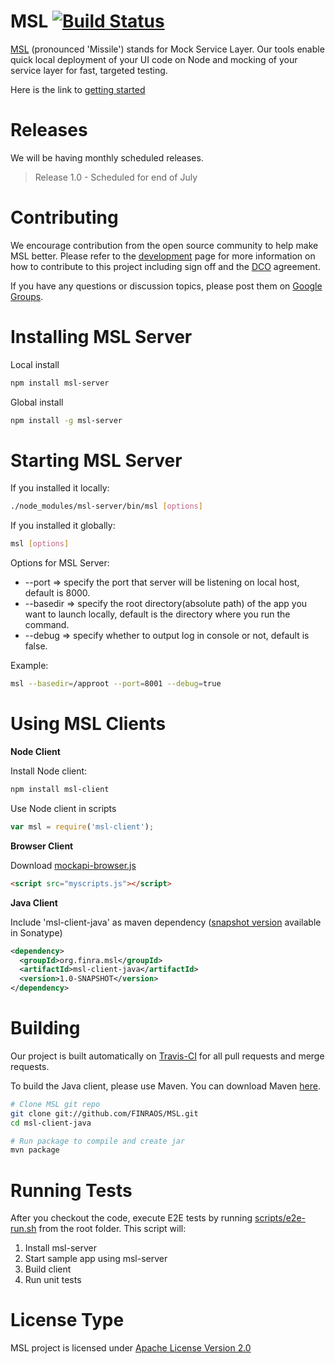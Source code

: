 MSL [![Build Status](https://secure.travis-ci.org/FINRAOS/MSL.png?branch=master)](http://travis-ci.org/FINRAOS/MSL)
===

[MSL](http://finraos.github.io/MSL/) (pronounced 'Missile') stands for Mock Service Layer. Our tools enable quick local deployment of your UI code on Node and mocking of your service layer for fast, targeted testing.

Here is the link to [getting started](http://finraos.github.io/MSL/gettingstarted.html)

Releases
========
We will be having monthly scheduled releases.
>Release 1.0 - Scheduled for end of July

Contributing
=============
We encourage contribution from the open source community to help make MSL better. Please refer to the [development](http://finraos.github.io/MSL/contribute.html) page for more information on how to contribute to this project including sign off and the [DCO](https://github.com/FINRAOS/MSL/blob/master/DCO) agreement.

If you have any questions or discussion topics, please post them on [Google Groups](https://groups.google.com/forum/#!forum/msl_os).

Installing MSL Server
======================
Local install
```bash
npm install msl-server
```

Global install
```bash
npm install -g msl-server
```

Starting MSL Server
=====================
If you installed it locally:
```bash
./node_modules/msl-server/bin/msl [options]
```

If you installed it globally:
```bash
msl [options]
```

Options for MSL Server:
* --port => specify the port that server will be listening on local host, default is 8000.
* --basedir => specify the root directory(absolute path) of the app you want to launch locally, default is the directory where you run the command.
* --debug => specify whether to output log in console or not, default is false.

Example:
```bash
msl --basedir=/approot --port=8001 --debug=true
```

Using MSL Clients
==================
**Node Client**

Install Node client:
```bash
npm install msl-client
```
Use Node client in scripts
```js
var msl = require('msl-client');
```

**Browser Client**

Download [mockapi-browser.js](https://github.com/FINRAOS/MSL/blob/master/msl-client-browser/mockapi-browser.js)
```html
<script src="myscripts.js"></script>
```

**Java Client**

Include 'msl-client-java' as maven dependency ([snapshot version](https://oss.sonatype.org/content/repositories/snapshots/org/finra/msl/msl-client-java/1.0-SNAPSHOT/) available in Sonatype)
```xml
<dependency>
  <groupId>org.finra.msl</groupId>
  <artifactId>msl-client-java</artifactId>
  <version>1.0-SNAPSHOT</version>
</dependency>
```


Building
=========
Our project is built automatically on [Travis-CI](https://travis-ci.org/FINRAOS/MSL) for all pull requests and merge requests.

To build the Java client, please use Maven. You can download Maven [here](http://maven.apache.org/download.cgi).
```sh
# Clone MSL git repo
git clone git://github.com/FINRAOS/MSL.git
cd msl-client-java

# Run package to compile and create jar
mvn package
```

Running Tests
==============
After you checkout the code, execute E2E tests by running [scripts/e2e-run.sh](https://github.com/FINRAOS/MSL/blob/master/scripts/e2e-run.sh) from the root folder.  This script will:

1. Install msl-server
2. Start sample app using msl-server
3. Build client
4. Run unit tests

License Type
=============
MSL project is licensed under [Apache License Version 2.0](http://www.apache.org/licenses/LICENSE-2.0)


